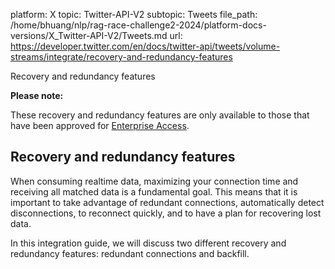 platform: X
topic: Twitter-API-V2
subtopic: Tweets
file_path: /home/bhuang/nlp/rag-race-challenge2-2024/platform-docs-versions/X_Twitter-API-V2/Tweets.md
url: https://developer.twitter.com/en/docs/twitter-api/tweets/volume-streams/integrate/recovery-and-redundancy-features

Recovery and redundancy features

**Please note:**

These recovery and redundancy features are only available to those that have been approved for [Enterprise Access](https://developer.twitter.com/en/docs/twitter-api/enterprise). 

## Recovery and redundancy features

When consuming realtime data, maximizing your connection time and receiving all matched data is a fundamental goal. This means that it is important to take advantage of redundant connections, automatically detect disconnections, to reconnect quickly, and to have a plan for recovering lost data.

In this integration guide, we will discuss two different recovery and redundancy features: redundant connections and backfill.